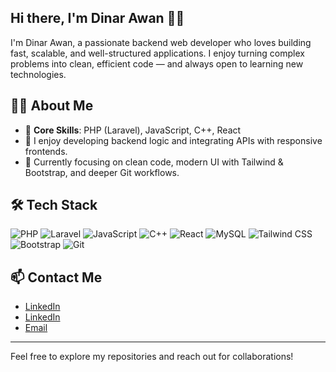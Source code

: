 ## Hi there, I'm Dinar Awan 👋👋

I'm Dinar Awan, a passionate backend web developer who loves building fast, scalable, and well-structured applications. I enjoy turning complex problems into clean, efficient code — and always open to learning new technologies.

## 🧑‍💻 About Me

- 🔧 **Core Skills**: PHP (Laravel), JavaScript, C++, React
- 🌱 I enjoy developing backend logic and integrating APIs with responsive frontends.
- 🚀 Currently focusing on clean code, modern UI with Tailwind & Bootstrap, and deeper Git workflows.

## 🛠 Tech Stack

![PHP](https://img.shields.io/badge/PHP-777BB4?style=flat&logo=php&logoColor=white)
![Laravel](https://img.shields.io/badge/Laravel-FF2D20?style=flat&logo=laravel&logoColor=white)
![JavaScript](https://img.shields.io/badge/JavaScript-F7DF1E?style=flat&logo=javascript&logoColor=black)
![C++](https://img.shields.io/badge/C++-00599C?style=flat&logo=c%2b%2b&logoColor=white)
![React](https://img.shields.io/badge/React-61DAFB?style=flat&logo=react&logoColor=black)
![MySQL](https://img.shields.io/badge/MySQL-4479A1?style=flat&logo=mysql&logoColor=white)
![Tailwind CSS](https://img.shields.io/badge/Tailwind_CSS-06B6D4?style=flat&logo=tailwind-css&logoColor=white)
![Bootstrap](https://img.shields.io/badge/Bootstrap-7952B3?style=flat&logo=bootstrap&logoColor=white)
![Git](https://img.shields.io/badge/Git-F05032?style=flat&logo=git&logoColor=white)

## 📫 Contact Me
- [LinkedIn]([https://linkedin.com/in/dinar-soniawan-720625306](https://www.instagram.com/code_awan?igsh=MTd6N29vb2VucHdvNA==)) 
- [LinkedIn](https://linkedin.com/in/dinar-soniawan-720625306) 
- [Email](mailto:masawanex@gmail.com) 

---

Feel free to explore my repositories and reach out for collaborations!
